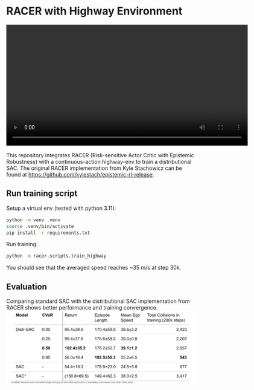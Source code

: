 # RACER with Highway Environment

<video src="results/best_policy_highway_eval_checkpoint_190000_episode_4.mp4" width="640" controls></video>

This repository integrates RACER (Risk-sensitive Actor Critic with Epistemic Robustness) with a continuous-action highway-env to train a distributional SAC.
The original RACER implementation from Kyle Stachowicz can be found at https://github.com/kylestach/epistemic-rl-release.


## Run training script

Setup a virtual env (tested with python 3.11):
```bash
python -m venv .venv
source .venv/bin/activate
pip install -r requirements.txt
```

Run training:
```bash
python -m racer.scripts.train_highway
```

You should see that the averaged speed reaches ~35 m/s at step 30k.

## Evaluation

Comparing standard SAC with the distributional SAC implementation from RACER shows better performance and training convergence.
![Quantitative results](results/quantitative_evaluation.png)
